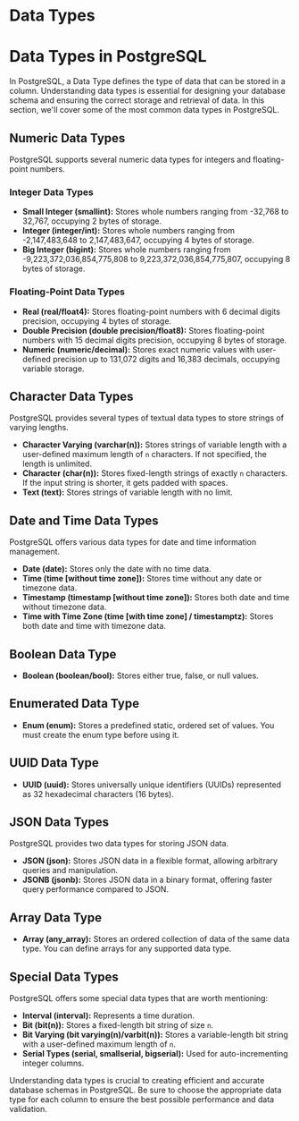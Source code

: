 # Data Types

# Data Types in PostgreSQL

In PostgreSQL, a Data Type defines the type of data that can be stored in a column. Understanding data types is essential for designing your database schema and ensuring the correct storage and retrieval of data. In this section, we'll cover some of the most common data types in PostgreSQL.

## Numeric Data Types

PostgreSQL supports several numeric data types for integers and floating-point numbers.

### Integer Data Types

- **Small Integer (smallint):** Stores whole numbers ranging from -32,768 to 32,767, occupying 2 bytes of storage.
- **Integer (integer/int):** Stores whole numbers ranging from -2,147,483,648 to 2,147,483,647, occupying 4 bytes of storage.
- **Big Integer (bigint):** Stores whole numbers ranging from -9,223,372,036,854,775,808 to 9,223,372,036,854,775,807, occupying 8 bytes of storage.

### Floating-Point Data Types

- **Real (real/float4):** Stores floating-point numbers with 6 decimal digits precision, occupying 4 bytes of storage.
- **Double Precision (double precision/float8):** Stores floating-point numbers with 15 decimal digits precision, occupying 8 bytes of storage.
- **Numeric (numeric/decimal):** Stores exact numeric values with user-defined precision up to 131,072 digits and 16,383 decimals, occupying variable storage.

## Character Data Types

PostgreSQL provides several types of textual data types to store strings of varying lengths.

- **Character Varying (varchar(n)):** Stores strings of variable length with a user-defined maximum length of `n` characters. If not specified, the length is unlimited.
- **Character (char(n)):** Stores fixed-length strings of exactly `n` characters. If the input string is shorter, it gets padded with spaces.
- **Text (text):** Stores strings of variable length with no limit.

## Date and Time Data Types

PostgreSQL offers various data types for date and time information management.

- **Date (date):** Stores only the date with no time data.
- **Time (time [without time zone]):** Stores time without any date or timezone data.
- **Timestamp (timestamp [without time zone]):** Stores both date and time without timezone data.
- **Time with Time Zone (time [with time zone] / timestamptz):** Stores both date and time with timezone data.

## Boolean Data Type

- **Boolean (boolean/bool):** Stores either true, false, or null values.

## Enumerated Data Type

- **Enum (enum):** Stores a predefined static, ordered set of values. You must create the enum type before using it.

## UUID Data Type

- **UUID (uuid):** Stores universally unique identifiers (UUIDs) represented as 32 hexadecimal characters (16 bytes).

## JSON Data Types

PostgreSQL provides two data types for storing JSON data.

- **JSON (json):** Stores JSON data in a flexible format, allowing arbitrary queries and manipulation.
- **JSONB (jsonb):** Stores JSON data in a binary format, offering faster query performance compared to JSON.

## Array Data Type

- **Array (any_array):** Stores an ordered collection of data of the same data type. You can define arrays for any supported data type.

## Special Data Types

PostgreSQL offers some special data types that are worth mentioning:

- **Interval (interval):** Represents a time duration.
- **Bit (bit(n)):** Stores a fixed-length bit string of size `n`.
- **Bit Varying (bit varying(n)/varbit(n)):** Stores a variable-length bit string with a user-defined maximum length of `n`.
- **Serial Types (serial, smallserial, bigserial):** Used for auto-incrementing integer columns.

Understanding data types is crucial to creating efficient and accurate database schemas in PostgreSQL. Be sure to choose the appropriate data type for each column to ensure the best possible performance and data validation.